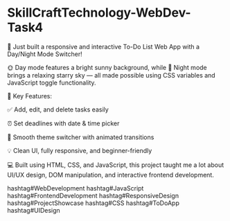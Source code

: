 # SkillCraftTechnology-WebDev-Task4
🚀 Just built a responsive and interactive To-Do List Web App with a Day/Night Mode Switcher!

🌞 Day mode features a bright sunny background, while 🌌 Night mode brings a relaxing starry sky
 — all made possible using CSS variables and JavaScript toggle functionality.

📝 Key Features:

 ✅ Add, edit, and delete tasks easily

 ⏰ Set deadlines with date & time picker

 🎨 Smooth theme switcher with animated transitions

 💡 Clean UI, fully responsive, and beginner-friendly

💻 Built using HTML, CSS, and JavaScript, this project taught me a lot about UI/UX design, DOM manipulation, and interactive frontend development.

hashtag#WebDevelopment hashtag#JavaScript hashtag#FrontendDevelopment hashtag#ResponsiveDesign hashtag#ProjectShowcase hashtag#CSS hashtag#ToDoApp hashtag#UIDesign
